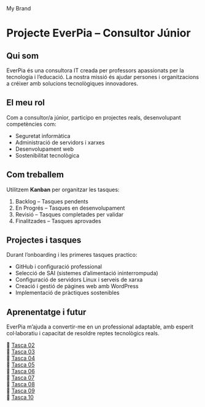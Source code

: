 <nb-layout-header>
<div class="container-fluid">
      <div class="row">
          <a [routerLink]="['/home']" class="brand">My Brand</a>
          <span class="flex-expand"></span> <!--This is the magic-->
          <a (click)="buscar()">
            <nb-icon [icon]="'search-outline'" pack="eva" [attr.aria-label]="'Buscar'">
            </nb-icon>
          </a>
          <a (click)="doSomething()">
            <nb-icon [icon]="'person-outline'" pack="eva" [attr.aria-label]="'Testing'">
            </nb-icon>
          </a>
      </div>
</div>
</nb-layout-header>

# **Projecte EverPia – Consultor Júnior**

## Qui som
EverPia és una consultora IT creada per professors apassionats per la tecnologia i l’educació. La nostra missió és ajudar persones i organitzacions a créixer amb solucions tecnològiques innovadores.

## El meu rol
Com a consultor/a júnior, participo en projectes reals, desenvolupant competències com:
- Seguretat informàtica
- Administració de servidors i xarxes
- Desenvolupament web
- Sostenibilitat tecnològica

## Com treballem
Utilitzem **Kanban** per organitzar les tasques:
1. Backlog – Tasques pendents
2. En Progrés – Tasques en desenvolupament
3. Revisió – Tasques completades per validar
4. Finalitzades – Tasques aprovades

## Projectes i tasques
Durant l’onboarding i les primeres tasques practico:
- GitHub i configuració professional
- Selecció de SAI (sistemes d’alimentació ininterrompuda)
- Configuració de servidors Linux i serveis de xarxa
- Creació i gestió de pàgines web amb WordPress
- Implementació de pràctiques sostenibles

## Aprenentatge i futur
EverPia m’ajuda a convertir-me en un professional adaptable, amb esperit col·laboratiu i capacitat de resoldre reptes tecnològics reals.


📜 [Tasca 02](Tasca02/README.md)  
📜 [Tasca 03](MissatgeTascaEnDesenvolupament.md)<!--(Tasca03/README.md)-->  
📜 [Tasca 04](MissatgeTascaEnDesenvolupament.md)<!--(Tasca04/README.md)-->  
📜 [Tasca 05](MissatgeTascaEnDesenvolupament.md)<!--(Tasca05/README.md)-->  
📜 [Tasca 06](MissatgeTascaEnDesenvolupament.md)<!--(Tasca06/README.md)-->  
📜 [Tasca 07](MissatgeTascaEnDesenvolupament.md)<!--(Tasca07/README.md)-->  
📜 [Tasca 08](MissatgeTascaEnDesenvolupament.md)<!--(Tasca08/README.md)-->  
📜 [Tasca 09](MissatgeTascaEnDesenvolupament.md)<!--(Tasca09/README.md)-->  
📜 [Tasca 10](MissatgeTascaEnDesenvolupament.md)<!--(Tasca10/README.md)-->  



